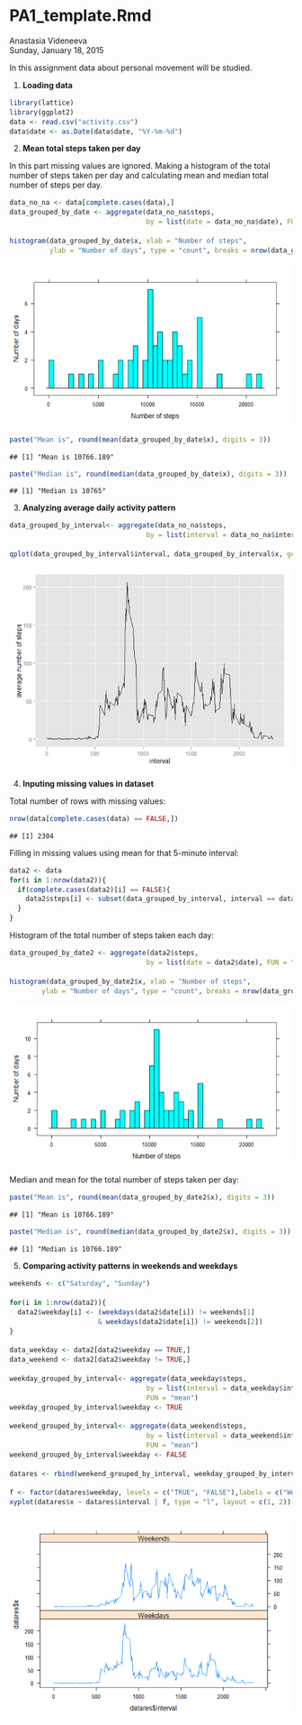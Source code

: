 # PA1_template.Rmd
Anastasia Videneeva  
Sunday, January 18, 2015  


In this assignment data about personal movement will be studied.

1) **Loading data**


```r
library(lattice)
library(ggplot2)
data <- read.csv("activity.csv")
data$date <- as.Date(data$date, "%Y-%m-%d")
```

2) **Mean total steps taken per day**

In this part missing values are ignored. 
Making a histogram of the total number of steps taken per day 
and calculating mean and median total number of steps per day.


```r
data_no_na <- data[complete.cases(data),]
data_grouped_by_date <- aggregate(data_no_na$steps, 
                                  by = list(date = data_no_na$date), FUN = "sum")

histogram(data_grouped_by_date$x, xlab = "Number of steps", 
          ylab = "Number of days", type = "count", breaks = nrow(data_grouped_by_date))
```

![](peer_assignment_1_files/figure-html/histogram-1.png) 

```r
paste("Mean is", round(mean(data_grouped_by_date$x), digits = 3))
```

```
## [1] "Mean is 10766.189"
```

```r
paste("Median is", round(median(data_grouped_by_date$x), digits = 3))
```

```
## [1] "Median is 10765"
```

3) **Analyzing average daily activity pattern**                                  
                                  

```r
data_grouped_by_interval<- aggregate(data_no_na$steps, 
                                  by = list(interval = data_no_na$interval), FUN = "mean")

qplot(data_grouped_by_interval$interval, data_grouped_by_interval$x, geom = "line")+ xlab("interval") + ylab("average number of steps")
```

![](peer_assignment_1_files/figure-html/activity_na-1.png) 

4) **Inputing missing values in dataset**

Total number of rows with missing values:

```r
nrow(data[complete.cases(data) == FALSE,])
```

```
## [1] 2304
```

Filling in missing values using mean for that 5-minute interval:

```r
data2 <- data
for(i in 1:nrow(data2)){
  if(complete.cases(data2)[i] == FALSE){
    data2$steps[i] <- subset(data_grouped_by_interval, interval == data2$interval[i])$x
  }
}
```

Histogram of the total number of steps taken each day:

```r
data_grouped_by_date2 <- aggregate(data2$steps, 
                                  by = list(date = data2$date), FUN = "sum")

histogram(data_grouped_by_date2$x, xlab = "Number of steps",
        ylab = "Number of days", type = "count", breaks = nrow(data_grouped_by_date2))  
```

![](peer_assignment_1_files/figure-html/histogram2-1.png) 

Median and mean for the total number of steps taken per day:

```r
paste("Mean is", round(mean(data_grouped_by_date2$x), digits = 3))
```

```
## [1] "Mean is 10766.189"
```

```r
paste("Median is", round(median(data_grouped_by_date2$x), digits = 3))
```

```
## [1] "Median is 10766.189"
```

5) **Comparing activity patterns in weekends and weekdays**

```r
weekends <- c("Saturday", "Sunday")

for(i in 1:nrow(data2)){
  data2$weekday[i] <- (weekdays(data2$date[i]) != weekends[1] 
                      & weekdays(data2$date[i]) != weekends[2])
}

data_weekday <- data2[data2$weekday == TRUE,]
data_weekend <- data2[data2$weekday != TRUE,]

weekday_grouped_by_interval<- aggregate(data_weekday$steps, 
                                  by = list(interval = data_weekday$interval), 
                                  FUN = "mean")
weekday_grouped_by_interval$weekday <- TRUE

weekend_grouped_by_interval<- aggregate(data_weekend$steps, 
                                  by = list(interval = data_weekend$interval), 
                                  FUN = "mean")
weekend_grouped_by_interval$weekday <- FALSE

datares <- rbind(weekend_grouped_by_interval, weekday_grouped_by_interval)

f <- factor(datares$weekday, levels = c("TRUE", "FALSE"),labels = c("Weekdays", "Weekends"))
xyplot(datares$x ~ datares$interval | f, type = "l", layout = c(1, 2))
```

![](peer_assignment_1_files/figure-html/weekday_and_weekend-1.png) 
